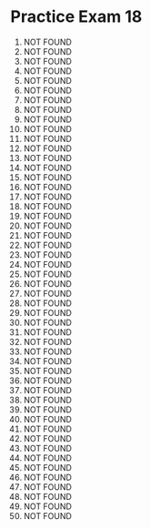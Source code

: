 # Practice Exam 18

1. NOT FOUND
2. NOT FOUND
3. NOT FOUND
4. NOT FOUND
5. NOT FOUND
6. NOT FOUND
7. NOT FOUND
8. NOT FOUND
9. NOT FOUND
10. NOT FOUND
11. NOT FOUND
12. NOT FOUND
13. NOT FOUND
14. NOT FOUND
15. NOT FOUND
16. NOT FOUND
17. NOT FOUND
18. NOT FOUND
19. NOT FOUND
20. NOT FOUND
21. NOT FOUND
22. NOT FOUND
23. NOT FOUND
24. NOT FOUND
25. NOT FOUND
26. NOT FOUND
27. NOT FOUND
28. NOT FOUND
29. NOT FOUND
30. NOT FOUND
31. NOT FOUND
32. NOT FOUND
33. NOT FOUND
34. NOT FOUND
35. NOT FOUND
36. NOT FOUND
37. NOT FOUND
38. NOT FOUND
39. NOT FOUND
40. NOT FOUND
41. NOT FOUND
42. NOT FOUND
43. NOT FOUND
44. NOT FOUND
45. NOT FOUND
46. NOT FOUND
47. NOT FOUND
48. NOT FOUND
49. NOT FOUND
50. NOT FOUND
